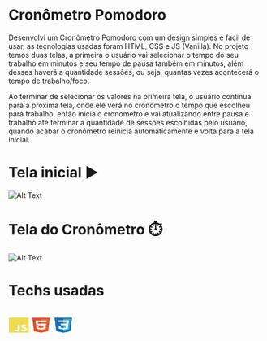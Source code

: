 # Cronômetro Pomodoro
Desenvolvi um Cronômetro Pomodoro com um design simples e facil de usar, as tecnologias usadas foram HTML, CSS e JS (Vanilla).
No projeto temos duas telas, a primeira o usuário vai selecionar o tempo do seu trabalho em minutos e seu tempo de pausa também em minutos,
além desses haverá a quantidade sessões, ou seja, quantas vezes acontecerá o tempo de trabalho/foco.

Ao terminar de selecionar os valores na primeira tela, o usuário continua para a próxima tela, onde ele verá no cronômetro o tempo
que escolheu para trabalho, então inicia o cronometro e vai atualizando entre pausa e trabalho até terminar a quantidade de sessões
escolhidas pelo usuário, quando acabar o cronômetro reinicia automáticamente e volta para a tela inicial.

# Tela inicial ▶️

![Alt Text](https://i.gyazo.com/3f4594c9258fa30e74828b043c2c27fc.gif)

# Tela do Cronômetro ⏱️

![Alt Text](https://i.gyazo.com/383c8b388bed9cd93a00000c61251029.gif)

# Techs usadas
<div style="display: inline_block"><br>
  <img align="center" alt="T-Js" height="30" width="40" src="https://raw.githubusercontent.com/devicons/devicon/master/icons/javascript/javascript-plain.svg">
  <img align="center" alt="T-HTML" height="30" width="40" src="https://raw.githubusercontent.com/devicons/devicon/master/icons/html5/html5-original.svg">
  <img align="center" alt="T-CSS" height="30" width="40" src="https://raw.githubusercontent.com/devicons/devicon/master/icons/css3/css3-original.svg">
</div>
